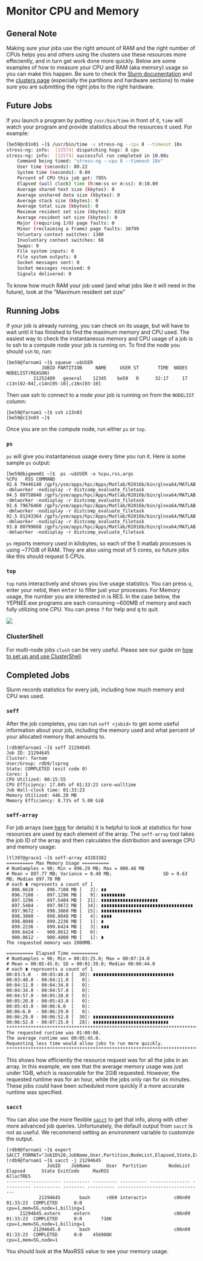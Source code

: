 # Monitor CPU and Memory

## General Note

Making sure your jobs use the right amount of RAM and the right number of CPUs helps you and others using the clusters use these resources more effeciently, and in turn get work done more quickly. Below are some examples of how to measure your CPU and RAM (aka memory) usage so you can make this happen. Be sure to check the [Slurm documentation](/clusters-at-yale/job-scheduling) and the [clusters page](/clusters-at-yale/clusters) (especially the partitions and hardware sections) to make sure you are submitting the right jobs to the right hardware.

## Future Jobs

If you launch a program by putting `/usr/bin/time` in front of it, `time` will watch your program and provide statistics about the resources it used. For example:

``` bash
[be59@c01n01 ~]$ /usr/bin/time -v stress-ng --cpu 8 --timeout 10s
stress-ng: info:  [32574] dispatching hogs: 8 cpu
stress-ng: info:  [32574] successful run completed in 10.08s
    Command being timed: "stress-ng --cpu 8 --timeout 10s"
    User time (seconds): 80.22
    System time (seconds): 0.04
    Percent of CPU this job got: 795%
    Elapsed (wall clock) time (h:mm:ss or m:ss): 0:10.09
    Average shared text size (kbytes): 0
    Average unshared data size (kbytes): 0
    Average stack size (kbytes): 0
    Average total size (kbytes): 0
    Maximum resident set size (kbytes): 6328
    Average resident set size (kbytes): 0
    Major (requiring I/O) page faults: 0
    Minor (reclaiming a frame) page faults: 30799
    Voluntary context switches: 1380
    Involuntary context switches: 68
    Swaps: 0
    File system inputs: 0
    File system outputs: 0
    Socket messages sent: 0
    Socket messages received: 0
    Signals delivered: 0
```

To know how much RAM your job used (and what jobs like it will need in the future), look at the "Maximum resident set size"

## Running Jobs

If your job is already running, you can check on its usage, but will have to wait until it has finished to find the maximum memory and CPU used. The easiest way to check the instantaneous memory and CPU usage of a job is to ssh to a compute node your job is running on. To find the node you should `ssh` to, run:

```
[be59@farnam1 ~]$ squeue -u$USER
             JOBID PARTITION     NAME     USER ST       TIME  NODES NODELIST(REASON)
          21252409   general    12345    be59   R      32:17     17 c13n[02-04],c14n[05-10],c16n[03-10]
```

Then use ssh to connect to a node your job is running on from the `NODELIST` column:

```
[be59@farnam1 ~]$ ssh c13n03
[be59@c13n03 ~]$
```

Once you are on the compute node, run either `ps` or `top`.

### `ps`

`ps` will give you instantaneous usage every time you run it. Here is some sample `ps` output:

```
[be59@bigmem01 ~]$  ps -u$USER -o %cpu,rss,args
%CPU   RSS COMMAND
92.6 79446140 /gpfs/ysm/apps/hpc/Apps/Matlab/R2016b/bin/glnxa64/MATLAB -dmlworker -nodisplay -r distcomp_evaluate_filetask
94.5 80758040 /gpfs/ysm/apps/hpc/Apps/Matlab/R2016b/bin/glnxa64/MATLAB -dmlworker -nodisplay -r distcomp_evaluate_filetask
92.6 79676460 /gpfs/ysm/apps/hpc/Apps/Matlab/R2016b/bin/glnxa64/MATLAB -dmlworker -nodisplay -r distcomp_evaluate_filetask
92.5 81243364 /gpfs/ysm/apps/hpc/Apps/Matlab/R2016b/bin/glnxa64/MATLAB -dmlworker -nodisplay -r distcomp_evaluate_filetask
93.8 80799668 /gpfs/ysm/apps/hpc/Apps/Matlab/R2016b/bin/glnxa64/MATLAB -dmlworker -nodisplay -r distcomp_evaluate_filetask
```

`ps` reports memory used in kilobytes, so each of the 5 matlab processes is using ~77GiB of RAM. They are also using most of 5 cores, so future jobs like this should request 5 CPUs.

### `top`

`top` runs interactively and shows you live usage statistics. You can press <kbd>u</kbd>, enter your netid, then <kbd>enter</kbd> to filter just your processes. For Memory usage, the number you are interested in is RES. In the case below, the YEPNEE.exe programs are each consuming ~600MB of memory and each fully utilizing one CPU. You can press <kbd>?</kbd> for help and <kbd>q</kbd> to quit.

![](/img/top.png)

### ClusterShell

For multi-node jobs `clush` can be very useful. Please see our guide on [how to set up and use ClusterShell](/clusters-at-yale/guides/clustershell/).

## Completed Jobs

Slurm records statistics for every job, including how much memory and CPU was used.

### `seff`

After the job completes, you can run `seff <jobid>` to get some useful information about your job, including the memory used and what percent of your allocated memory that amounts to.

```
[rdb9@farnam1 ~]$ seff 21294645
Job ID: 21294645
Cluster: farnam
User/Group: rdb9/lsprog
State: COMPLETED (exit code 0)
Cores: 1
CPU Utilized: 00:15:55
CPU Efficiency: 17.04% of 01:33:23 core-walltime
Job Wall-clock time: 01:33:23
Memory Utilized: 446.20 MB
Memory Efficiency: 8.71% of 5.00 GiB
```

### `seff-array`

For job arrays (see [here](/clusters-at-yale/job-scheduling/dsq) for details) it is helpful to 
look at statistics for how resources are used by each element of the array.
The `seff-array` tool takes the job ID of the array and then calculates the distribution and average CPU and memory usage:

```
[tl397@grace1 ~]$ seff-array 43283382
========== Max Memory Usage ==========
# NumSamples = 90; Min = 896.29 MB; Max = 900.48 MB
# Mean = 897.77 MB; Variance = 0.40 MB;                   SD = 0.63 MB; Median 897.78 MB
# each ∎ represents a count of 1
  806.6628 -   896.7108 MB [   2]: ∎∎
  896.7108 -   897.1296 MB [   9]: ∎∎∎∎∎∎∎∎∎
  897.1296 -   897.5484 MB [  21]: ∎∎∎∎∎∎∎∎∎∎∎∎∎∎∎∎∎∎∎∎∎
  897.5484 -   897.9672 MB [  34]: ∎∎∎∎∎∎∎∎∎∎∎∎∎∎∎∎∎∎∎∎∎∎∎∎∎∎∎∎∎∎∎∎∎∎
  897.9672 -   898.3860 MB [  15]: ∎∎∎∎∎∎∎∎∎∎∎∎∎∎∎
  898.3860 -   898.8048 MB [   4]: ∎∎∎∎
  898.8048 -   899.2236 MB [   1]: ∎
  899.2236 -   899.6424 MB [   3]: ∎∎∎
  899.6424 -   900.0612 MB [   0]:
  900.0612 -   900.4800 MB [   1]: ∎
The requested memory was 2000MB.

========== Elapsed Time ==========
# NumSamples = 90; Min = 00:03:25.0; Max = 00:07:24.0
# Mean = 00:05:45.0; SD = 00:01:39.0; Median 00:06:44.0
# each ∎ represents a count of 1
00:03:5.0  - 00:03:48.0 [  30]: ∎∎∎∎∎∎∎∎∎∎∎∎∎∎∎∎∎∎∎∎∎∎∎∎∎∎∎∎∎∎
00:03:48.0 - 00:04:11.0 [   0]:
00:04:11.0 - 00:04:34.0 [   0]:
00:04:34.0 - 00:04:57.0 [   0]:
00:04:57.0 - 00:05:20.0 [   0]:
00:05:20.0 - 00:05:43.0 [   0]:
00:05:43.0 - 00:06:6.0  [   0]:
00:06:6.0  - 00:06:29.0 [   0]:
00:06:29.0 - 00:06:52.0 [  30]: ∎∎∎∎∎∎∎∎∎∎∎∎∎∎∎∎∎∎∎∎∎∎∎∎∎∎∎∎∎∎
00:06:52.0 - 00:07:15.0 [  28]: ∎∎∎∎∎∎∎∎∎∎∎∎∎∎∎∎∎∎∎∎∎∎∎∎∎∎∎∎
********************************************************************************
The requested runtime was 01:00:00.
The average runtime was 00:05:45.0.
Requesting less time would allow jobs to run more quickly.
********************************************************************************

```

This shows how efficiently the resource request was for all the jobs in an array.
In this example, we see that the average memory usage was just under 1GiB, which is reasonable for the 2GiB requested.
However, the requested runtime was for an hour, while the jobs only ran for six minutes.
These jobs could have been scheduled more quickly if a more accurate runtime was specified.

### `sacct`

You can also use the more flexible [`sacct`](https://slurm.schedmd.com/sacct.html) to get that info, along with other more advanced job queries. Unfortunately, the default output from `sacct` is not as useful. We recommend setting an environment variable to customize the output.

```
[rdb9@farnam1 ~]$ export SACCT_FORMAT="JobID%20,JobName,User,Partition,NodeList,Elapsed,State,ExitCode,MaxRSS,AllocTRES%32"
[rdb9@farnam1 ~]$ sacct -j 21294645
               JobID    JobName      User  Partition        NodeList    Elapsed      State ExitCode     MaxRSS                        AllocTRES
-------------------- ---------- --------- ---------- --------------- ---------- ---------- -------- ---------- --------------------------------
            21294645       bash      rdb9 interacti+          c06n09   01:33:23  COMPLETED      0:0               cpu=1,mem=5G,node=1,billing=1
     21294645.extern     extern                               c06n09   01:33:23  COMPLETED      0:0       716K    cpu=1,mem=5G,node=1,billing=1
          21294645.0       bash                               c06n09   01:33:23  COMPLETED      0:0    456908K              cpu=1,mem=5G,node=1
```

You should look at the MaxRSS value to see your memory usage.
